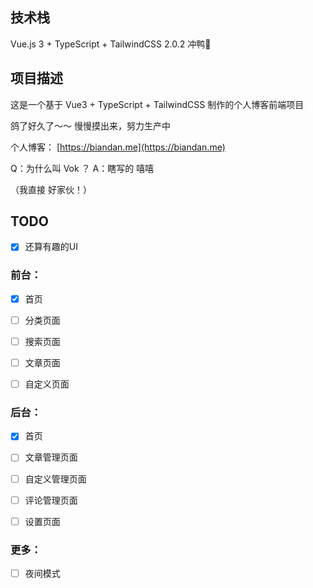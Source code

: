 ## 技术栈
Vue.js 3 + TypeScript + TailwindCSS 2.0.2
冲鸭🦷

## 项目描述

这是一个基于 Vue3 + TypeScript + TailwindCSS 制作的个人博客前端项目

鸽了好久了～～ 慢慢摸出来，努力生产中  

个人博客： [https://biandan.me](https://biandan.me) 

Q：为什么叫 Vok ？ A：瞎写的 嘻嘻

（我直接 好家伙！）

## TODO

-  [x] 还算有趣的UI

### 前台：

- [x] 首页

- [ ] 分类页面

- [ ] 搜索页面

- [ ] 文章页面

- [ ] 自定义页面

### 后台：

- [x] 首页

- [ ] 文章管理页面

- [ ] 自定义管理页面

- [ ] 评论管理页面

- [ ] 设置页面

### 更多：

- [ ] 夜间模式